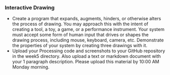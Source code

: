 ### Interactive Drawing
- Create a program that expands, augments, hinders, or otherwise alters the process of drawing. You may approach this with the intent of creating a tool, a toy, a game, or a performance instrument. Your system must accept some form of human input that drives or shapes the drawing process, including mouse, keyboard, camera, etc. Demonstrate the properties of your system by creating three drawings with it. 
- Upload your Processing code and screenshots to your GitHub repository in the week5 directory. Also upload a text or markdown document with your 1 paragraph description. Please upload this material by 10:00 AM Monday morning.
